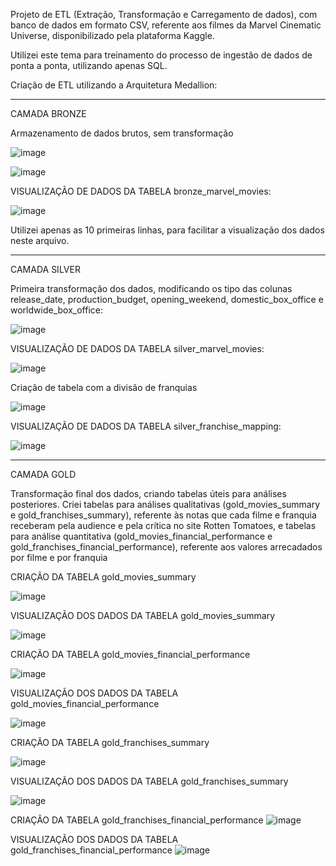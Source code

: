Projeto de ETL (Extração, Transformação e Carregamento de dados), com banco de dados em formato CSV, referente aos filmes da Marvel Cinematic Universe, disponibilizado pela plataforma Kaggle.

Utilizei este tema para treinamento do processo de ingestão de dados de ponta a ponta, utilizando apenas SQL. 

Criação de ETL utilizando a Arquitetura Medallion:

-----------------------------------------------------------------

CAMADA BRONZE

Armazenamento de dados brutos, sem transformação

![image](https://github.com/user-attachments/assets/a7126d59-04e7-4457-8531-779404c0896e)

![image](https://github.com/user-attachments/assets/d3270f88-d311-487f-b37c-06dc706f8a32)

VISUALIZAÇÃO DE DADOS DA TABELA bronze_marvel_movies:

![image](https://github.com/user-attachments/assets/50ee5fb0-a2e1-4bf3-961a-f7aacc5c3b93)

Utilizei apenas as 10 primeiras linhas, para facilitar a visualização dos dados neste arquivo.

-----------------------------------------------------------------

CAMADA SILVER

Primeira transformação dos dados, modificando os tipo das colunas release_date, production_budget, opening_weekend, domestic_box_office e worldwide_box_office:

![image](https://github.com/user-attachments/assets/7fd2e40f-620e-4240-b13c-6ac59d478dd0)

VISUALIZAÇÃO DE DADOS DA TABELA silver_marvel_movies:

![image](https://github.com/user-attachments/assets/cb78e36e-2469-45a8-92a2-d561d50d2b74)

Criação de tabela com a divisão de franquias

![image](https://github.com/user-attachments/assets/b4a0e9db-53f7-47a3-a01f-d0623d1be163)

VISUALIZAÇÃO DE DADOS DA TABELA silver_franchise_mapping:

![image](https://github.com/user-attachments/assets/4727e6ab-299d-4960-b2f5-dedfdee068b8)

-----------------------------------------------------------------

CAMADA GOLD

Transformação final dos dados, criando tabelas úteis para análises posteriores. Criei tabelas para análises qualitativas (gold_movies_summary e gold_franchises_summary), referente às notas que cada filme e franquia receberam pela audience e pela crítica no site Rotten Tomatoes, e tabelas para análise quantitativa (gold_movies_financial_performance e gold_franchises_financial_performance), referente aos valores arrecadados por filme e por franquia

CRIAÇÃO DA TABELA gold_movies_summary

![image](https://github.com/user-attachments/assets/d120e187-a19c-4b47-82a1-2d9c287c602d)

VISUALIZAÇÃO DOS DADOS DA TABELA gold_movies_summary

![image](https://github.com/user-attachments/assets/4076e54a-27bc-4172-a4d5-76ca4ef75030)

CRIAÇÃO DA TABELA gold_movies_financial_performance

![image](https://github.com/user-attachments/assets/c54f0665-7853-4ceb-a87a-b74fe1c08aad)

VISUALIZAÇÃO DOS DADOS DA TABELA gold_movies_financial_performance

![image](https://github.com/user-attachments/assets/7148c1dd-5f45-4803-b18e-ce2eb6b72e58)

CRIAÇÃO DA TABELA gold_franchises_summary

![image](https://github.com/user-attachments/assets/29076d52-bdb8-4b27-9c4d-a882b45dd593)

VISUALIZAÇÃO DOS DADOS DA TABELA gold_franchises_summary

![image](https://github.com/user-attachments/assets/97429633-d409-4ca2-9565-a1a3868d6352)


CRIAÇÃO DA TABELA gold_franchises_financial_performance
![image](https://github.com/user-attachments/assets/57074806-9bba-40e7-9254-4359b118d44b)

VISUALIZAÇÃO DOS DADOS DA TABELA gold_franchises_financial_performance
![image](https://github.com/user-attachments/assets/412b50af-4061-4513-a86e-02f39bcc2be6)
